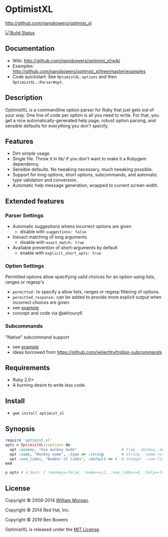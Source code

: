 # OptimistXL

http://github.com/nanobowers/optimist_xl

[![Build Status](https://travis-ci.org/nanobowers/optimist_xl.svg)](https://travis-ci.org/nanobowers/optimist_xl)

## Documentation

- Wiki: http://github.com/nanobowers/optimist_xl/wiki
- Examples: http://github.com/nanobowers/optimist_xl/tree/master/examples
- Code quickstart: See `OptimistXL.options` and then `OptimistXL::Parser#opt`.

## Description

OptimistXL is a commandline option parser for Ruby that just gets out of your way.
One line of code per option is all you need to write. For that, you get a nice
automatically-generated help page, robust option parsing, and sensible defaults
for everything you don't specify.

## Features

- Dirt-simple usage.
- Single file. Throw it in lib/ if you don't want to make it a Rubygem dependency.
- Sensible defaults. No tweaking necessary, much tweaking possible.
- Support for long options, short options, subcommands, and automatic type validation and
  conversion.
- Automatic help message generation, wrapped to current screen width.

## Extended features

### Parser Settings
- Automatic suggestions whens incorrect options are given
    - disable with `suggestions: false`
- Inexact matching of long arguments
    - disable with `exact_match: true`
- Available prevention of short-arguments by default
    - enable with `explicit_short_opts: true`

### Option Settings

Permitted options allow specifying valid choices for an option using lists, ranges or regexp's 
- `permitted:` to specify a allow lists, ranges or regexp filtering of options.
- `permitted_response:` can be added to provide more explicit output when incorrect choices are given.
- see [example](examples/permitted.rb)
- concept and code via @akhoury6

### Subcommands
"Native" subcommand support
- see [example](examples/subcommands.rb)
- ideas borrowed from https://github.com/jwliechty/trollop-subcommands

## Requirements

* Ruby 2.0+
* A burning desire to write less code.

## Install

* `gem install optimist_xl`

## Synopsis

```ruby
require 'optimist_xl'
opts = OptimistXL::options do
  opt :monkey, "Use monkey mode"                    # flag --monkey, default false
  opt :name, "Monkey name", :type => :string        # string --name <s>, default nil
  opt :num_limbs, "Number of limbs", :default => 4  # integer --num-limbs <i>, default to 4
end

p opts # a hash: { :monkey=>false, :name=>nil, :num_limbs=>4, :help=>false }
```

## License

Copyright &copy; 2008-2014 [William Morgan](http://masanjin.net/).

Copyright &copy; 2014 Red Hat, Inc.

Copyright &copy; 2019 Ben Bowers

OptimistXL is released under the [MIT License](http://www.opensource.org/licenses/MIT).
